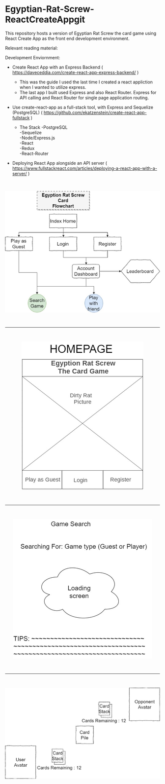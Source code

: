 # Egyptian-Rat-Screw-ReactCreateAppgit
This repository hosts a version of Egyptian Rat Screw the card game using React Create App as the front end development environment.  

Relevant reading material: 

Development Enviornment: 

- Create React App with an Express Backend ( https://daveceddia.com/create-react-app-express-backend/ )  
  * This was the guide I used the last time I created a react appliction when I wanted to utilize express. 
  * The last app I built used Express and also React Router. Express for API calling and React Router for single page application routing.

- Use create-react-app as a full-stack tool, with Express and Sequelize (PostgreSQL) ( https://github.com/ekatzenstein/create-react-app-fullstack )  
  * The Stack
      -PostgreSQL  
      -Sequelize  
      -Node/Express.js  
      -React  
      -Redux  
      -React-Router  


- Deploying React App alongside an API server ( https://www.fullstackreact.com/articles/deploying-a-react-app-with-a-server/ )  


<p align="center">
	<br><br>
  <img src='https://raw.githubusercontent.com/joemulick/Egyptian-Rat-Screw-ReactCreateApp/master/Flowchart.jpeg'>
  </p>
  	<br><hr><br>
  	<p align="center">
  <img src='https://raw.githubusercontent.com/joemulick/Egyptian-Rat-Screw-ReactCreateApp/master/wireframe.jpg'>
</p>
  	<br><hr><br>
  	<p align="center">
  <img src='https://raw.githubusercontent.com/joemulick/Egyptian-Rat-Screw-ReactCreateApp/master/searching.jpg'>
</p>
  	<br><hr><br>
  	<p align="center">
  <img src='https://raw.githubusercontent.com/joemulick/Egyptian-Rat-Screw-ReactCreateApp/master/gameplay.jpg'>
</p>
  	<br><br>


<!-- ![Alt text](https://raw.githubusercontent.com/joemulick/Egyptian-Rat-Screw-ReactCreateApp/master/Flowchart.jpeg "Egyptian Rat Screw Flowchart Layout")  
<return>
![Alt text](https://raw.githubusercontent.com/joemulick/Egyptian-Rat-Screw-ReactCreateApp/master/wireframe.jpg "Egyptian Rat Screw Homepage Layout")  
<return>
![Alt text](https://user-images.githubusercontent.com/20348042/33861232-985e5910-de91-11e7-97a4-2201336983cb.jpg "Egyptian Rat Screw Game Search Layout")  
<return>
![Alt text](https://user-images.githubusercontent.com/20348042/33861231-97769828-de91-11e7-8892-18a0cadade6f.jpg "Egyptian Rat Screw Game In Game Layout")

 -->